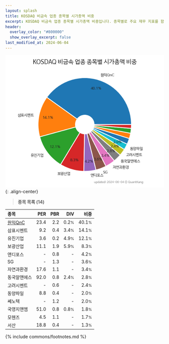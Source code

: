 ```yaml
---
layout: splash
title: KOSDAQ 비금속 업종 종목별 시가총액 비중
excerpt: KOSDAQ 비금속 업종 종목별 시가총액 비중입니다. 종목별로 주요 재무 지표를 함께 표시합니다.
header:
  overlay_color: "#800000"
  show_overlay_excerpt: false
last_modified_at: 2024-06-04
---
```



![KOSDAQ 비금속 업종 종목별 시가총액 비중](/stats/sector/images/kosdaq_업종_비금속_종목.png){: .align-center}


> **종목 목록 (14)**<a id="list"></a>

| **종목** | **PER** | **PBR** | **DIV** | **비중** |
| :------- | ------: | ------: | ------: | -------: |
| [원익QnC](/074600/) | 23.4 | 2.2 | 0.2<small>%</small> | 40.1<small>%</small> |
| 삼표시멘트 | 9.2 | 0.4 | 3.4<small>%</small> | 14.1<small>%</small> |
| 유진기업 | 3.6 | 0.2 | 4.9<small>%</small> | 12.1<small>%</small> |
| 보광산업 | 11.1 | 1.9 | 5.9<small>%</small> | 8.3<small>%</small> |
| 앤디포스 | - | 0.8 | - | 4.2<small>%</small> |
| SG | - | 1.3 | - | 3.6<small>%</small> |
| 자연과환경 | 17.6 | 1.1 | - | 3.4<small>%</small> |
| 동국알앤에스 | 92.0 | 0.8 | 2.4<small>%</small> | 2.8<small>%</small> |
| 고려시멘트 | - | 0.6 | - | 2.4<small>%</small> |
| 동양파일 | 8.8 | 0.4 | - | 2.0<small>%</small> |
| 쎄노텍 | - | 1.2 | - | 2.0<small>%</small> |
| 국영지앤엠 | 51.0 | 0.8 | 0.8<small>%</small> | 1.8<small>%</small> |
| 모헨즈 | 4.5 | 1.1 | - | 1.7<small>%</small> |
| 서산 | 18.8 | 0.4 | - | 1.3<small>%</small> |

{% include commons/footnotes.md %}